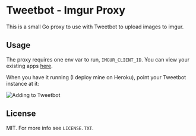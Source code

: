 # Tweetbot - Imgur Proxy

This is a small Go proxy to use with Tweetbot to upload images to imgur.

## Usage

The proxy requires one env var to run, `IMGUR_CLIENT_ID`.
You can view your existing apps [here](http://imgur.com/account/settings/apps).

When you have it running (I deploy mine on Heroku), point your Tweetbot instance at it:

![Adding to Tweetbot](http://i.imgur.com/dB1ICNa.gif)

## License

MIT. For more info see `LICENSE.TXT`.
